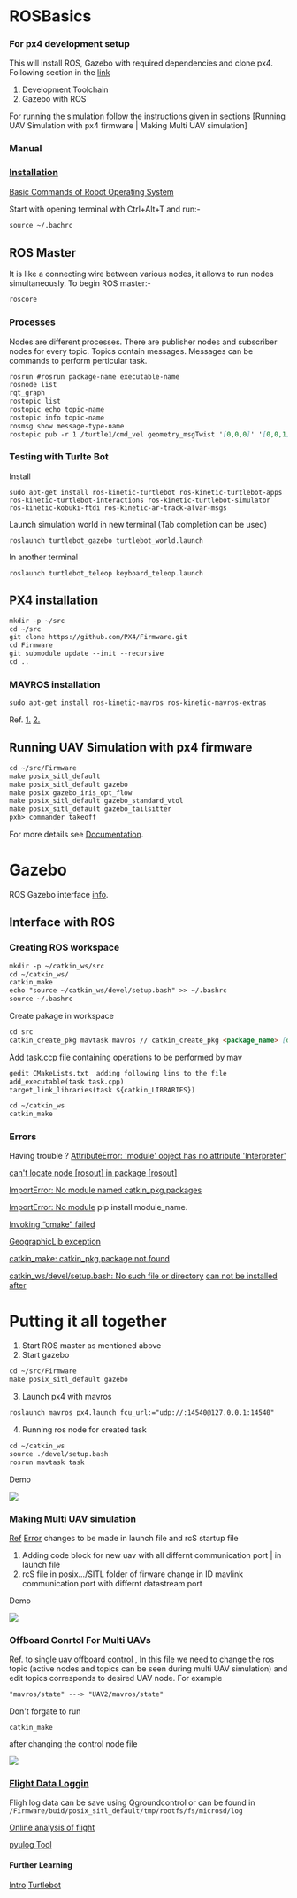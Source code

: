 # ROSBasics
### For px4 development setup
This will install ROS, Gazebo with required dependencies and clone px4. 
Following section in the [link](https://dev.px4.io/en/setup/dev_env_linux.html)

1. Development Toolchain 
2. Gazebo with ROS

For running the simulation follow the instructions given in sections [Running UAV Simulation with px4 firmware | Making Multi UAV simulation]

### Manual
### [Installation](http://wiki.ros.org/kinetic/Installation/Ubuntu) 
[Basic Commands of Robot Operating System](https://mymultiverse.github.io/ROSBasics/) 

Start with opening terminal with Ctrl+Alt+T and run:-
```markdown
source ~/.bachrc
```
## ROS Master
It is like a connecting wire between various nodes, it allows to run nodes simultaneously. To begin ROS master:-
```markdown
roscore
```
<!--- You can use the [editor on GitHub](https://github.com/mymultiverse/deepspace/edit/master/index.md) to maintain and preview the content for your website in Markdown files. --->

<!--- Whenever you commit to this repository, GitHub Pages will run [Jekyll](https://jekyllrb.com/) to rebuild the pages in your site, from the content in your Markdown files. --->

### Processes
Nodes are different processes. There are publisher nodes and subscriber nodes for every topic. Topics contain messages. Messages can be commands to perform perticular task.    
```markdown
rosrun #rosrun package-name executable-name
rosnode list
rqt_graph
rostopic list
rostopic echo topic-name
rostopic info topic-name
rosmsg show message-type-name
rostopic pub -r 1 /turtle1/cmd_vel geometry_msgTwist '[0,0,0]' '[0,0,1]'

```
### Testing with Turlte Bot
Install

    sudo apt-get install ros-kinetic-turtlebot ros-kinetic-turtlebot-apps ros-kinetic-turtlebot-interactions ros-kinetic-turtlebot-simulator ros-kinetic-kobuki-ftdi ros-kinetic-ar-track-alvar-msgs

Launch simulation world in new terminal (Tab completion can be used)
    
    roslaunch turtlebot_gazebo turtlebot_world.launch

In another terminal

    roslaunch turtlebot_teleop keyboard_teleop.launch   
   

## PX4 installation
```markdown
mkdir -p ~/src
cd ~/src
git clone https://github.com/PX4/Firmware.git
cd Firmware
git submodule update --init --recursive
cd ..
```
### MAVROS installation
```markdown
sudo apt-get install ros-kinetic-mavros ros-kinetic-mavros-extras
```
Ref.
[1.](https://github.com/mavlink/mavros/blob/master/mavros/README.md)
[2.](https://dev.px4.io/en/setup/dev_env_linux_ubuntu.html)

## Running UAV Simulation with px4 firmware

```markdown
cd ~/src/Firmware
make posix_sitl_default
make posix_sitl_default gazebo 
make posix gazebo_iris_opt_flow
make posix_sitl_default gazebo_standard_vtol
make posix_sitl_default gazebo_tailsitter
pxh> commander takeoff
```

For more details see [Documentation](http://dev.px4.io.s3-website-us-east-1.amazonaws.com/simulation-gazebo.html).


# Gazebo

ROS Gazebo interface [info](https://dev.px4.io/en/simulation/ros_interface.html). 
## Interface with ROS
### Creating ROS workspace
```markdown
mkdir -p ~/catkin_ws/src
cd ~/catkin_ws/
catkin_make
echo "source ~/catkin_ws/devel/setup.bash" >> ~/.bashrc
source ~/.bashrc
```
 Create pakage in workspace  
```markdown
cd src
catkin_create_pkg mavtask mavros // catkin_create_pkg <package_name> [dependency1] [dependency2]
```
  Add task.ccp file containing operations to be performed by mav
```markdown
gedit CMakeLists.txt  adding following lins to the file
add_executable(task task.cpp)
target_link_libraries(task ${catkin_LIBRARIES})

cd ~/catkin_ws
catkin_make

```

### Errors

Having trouble ?
[AttributeError: 'module' object has no attribute 'Interpreter'](https://github.com/ros/genmsg/issues/63)

[can't locate node [rosout] in package [rosout]](https://answers.ros.org/question/175202/why-am-i-getting-cant-locate-node-rosout-in-package-rosout/)

[ImportError: No module named catkin_pkg.packages](https://stackoverflow.com/questions/47992442/importerror-no-module-named-catkin-pkg-packages) 

[ImportError: No module](https://robotics.stackexchange.com/questions/14866/error-during-turtlebot-launch-in-ros) pip install module_name.

[Invoking “cmake” failed](https://robotics.stackexchange.com/questions/15107/invoking-cmake-failed) 

[GeographicLib exception](https://robotics.stackexchange.com/questions/14933/roslaunch-mavros-px4-launch-not-working-properly/15132#15132) 

[catkin_make: catkin_pkg.package not found](https://answers.ros.org/question/281598/catkin_make-catkin_pkgpackage-not-found-anaconda/) 

[catkin_ws/devel/setup.bash: No such file or directory](https://answers.ros.org/question/281599/catkin_wsdevelsetupbash-no-such-file-or-directory/) 
[can not be installed after](http://answers.gazebosim.org/question/15568/ros-kinetic-desktop-full-can-not-be-installed-after-installing-gazebo/)

# Putting it all together 
1. Start ROS master as mentioned above
2. Start gazebo 
```markdown
cd ~/src/Firmware
make posix_sitl_default gazebo
```
3. Launch px4 with mavros
```markdown
roslaunch mavros px4.launch fcu_url:="udp://:14540@127.0.0.1:14540"
```
4. Running ros node for created task
```markdown
cd ~/catkin_ws
source ./devel/setup.bash 
rosrun mavtask task 
```
Demo

[![](https://img.youtube.com/vi/sCxQypo6neU/0.jpg)](https://www.youtube.com/watch?v=sCxQypo6neU)

### Making Multi UAV simulation
[Ref](https://dev.px4.io/en/simulation/multi-vehicle-simulation.html)
[Error](https://github.com/PX4/Firmware/pull/7235)
changes to be made in launch file and rcS startup file 
1. Adding code block for new uav with all differnt communication port | in launch file 
2. rcS file in posix.../SITL folder of firware  change in ID mavlink communication port with differnt datastream port

Demo

[![](https://img.youtube.com/vi/AKep_iQlduY/0.jpg)](https://www.youtube.com/watch?v=AKep_iQlduY)

### Offboard Conrtol For Multi UAVs
Ref. to [single uav offboard control](https://dev.px4.io/en/ros/mavros_offboard.html) , In this file we need to change the ros topic (active nodes and topics can be seen during multi UAV simulation) and edit topics corresponds to desired UAV node. For example
```markdown
"mavros/state" ---> "UAV2/mavros/state" 
```
Don't forgate to run 

    catkin_make
after changing the control node file

[![](https://img.youtube.com/vi/b1jjp161HqU/0.jpg)](https://www.youtube.com/watch?v=b1jjp161HqU)

### [Flight Data Loggin](https://dev.px4.io/en/log/flight_log_analysis.html)
Fligh log data can be save using Qgroundcontrol or can be found in 
`
/Firmware/buid/posix_sitl_default/tmp/rootfs/fs/microsd/log
`

[Online analysis of flight](https://logs.px4.io/)

[pyulog Tool](https://github.com/PX4/pyulog)

#### Further Learning

[Intro](https://www.allaboutcircuits.com/technical-articles/an-introduction-to-robot-operating-system-ros/) 
[Turtlebot](http://learn.turtlebot.com/2015/02/03/7/)

 
